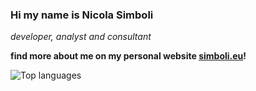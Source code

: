 ### Hi my name is Nicola Simboli

*developer, analyst and consultant*

**find more about me on my personal website [simboli.eu](https://www.simboli.eu)!**

<!--![Stats](https://github-readme-stats.vercel.app/api?username=simboli&theme=graywhite)-->

![Top languages](https://github-readme-stats.vercel.app/api/top-langs/?username=simboli&theme=graywhite)
